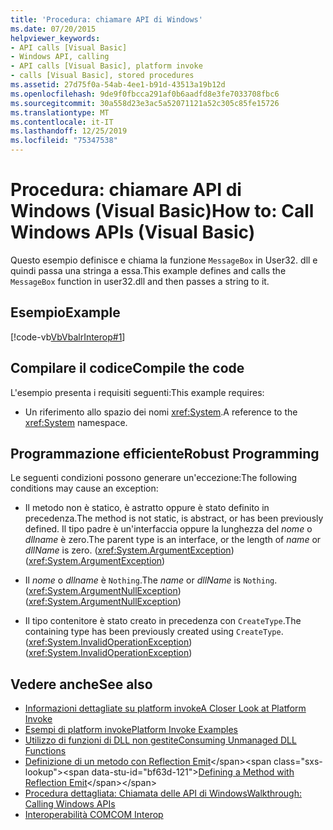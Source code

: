 ```yaml
---
title: 'Procedura: chiamare API di Windows'
ms.date: 07/20/2015
helpviewer_keywords:
- API calls [Visual Basic]
- Windows API, calling
- API calls [Visual Basic], platform invoke
- calls [Visual Basic], stored procedures
ms.assetid: 27d75f0a-54ab-4ee1-b91d-43513a19b12d
ms.openlocfilehash: 9de9f0fbcca291af0b6aadfd8e3fe7033708fbc6
ms.sourcegitcommit: 30a558d23e3ac5a52071121a52c305c85fe15726
ms.translationtype: MT
ms.contentlocale: it-IT
ms.lasthandoff: 12/25/2019
ms.locfileid: "75347538"
---
```

# <a name="how-to-call-windows-apis-visual-basic"></a><span data-ttu-id="bf63d-102">Procedura: chiamare API di Windows (Visual Basic)</span><span class="sxs-lookup"><span data-stu-id="bf63d-102">How to: Call Windows APIs (Visual Basic)</span></span>
<span data-ttu-id="bf63d-103">Questo esempio definisce e chiama la funzione `MessageBox` in User32. dll e quindi passa una stringa a essa.</span><span class="sxs-lookup"><span data-stu-id="bf63d-103">This example defines and calls the `MessageBox` function in user32.dll and then passes a string to it.</span></span>  
  
## <a name="example"></a><span data-ttu-id="bf63d-104">Esempio</span><span class="sxs-lookup"><span data-stu-id="bf63d-104">Example</span></span>  
 [!code-vb[VbVbalrInterop#1](~/samples/snippets/visualbasic/VS_Snippets_VBCSharp/VbVbalrInterop/VB/Class1.vb#1)]  
  
## <a name="compile-the-code"></a><span data-ttu-id="bf63d-105">Compilare il codice</span><span class="sxs-lookup"><span data-stu-id="bf63d-105">Compile the code</span></span>  
 <span data-ttu-id="bf63d-106">L'esempio presenta i requisiti seguenti:</span><span class="sxs-lookup"><span data-stu-id="bf63d-106">This example requires:</span></span>  
  
- <span data-ttu-id="bf63d-107">Un riferimento allo spazio dei nomi <xref:System>.</span><span class="sxs-lookup"><span data-stu-id="bf63d-107">A reference to the <xref:System> namespace.</span></span>  
  
## <a name="robust-programming"></a><span data-ttu-id="bf63d-108">Programmazione efficiente</span><span class="sxs-lookup"><span data-stu-id="bf63d-108">Robust Programming</span></span>  
 <span data-ttu-id="bf63d-109">Le seguenti condizioni possono generare un'eccezione:</span><span class="sxs-lookup"><span data-stu-id="bf63d-109">The following conditions may cause an exception:</span></span>  
  
- <span data-ttu-id="bf63d-110">Il metodo non è statico, è astratto oppure è stato definito in precedenza.</span><span class="sxs-lookup"><span data-stu-id="bf63d-110">The method is not static, is abstract, or has been previously defined.</span></span> <span data-ttu-id="bf63d-111">Il tipo padre è un'interfaccia oppure la lunghezza del *nome* o *dllname* è zero.</span><span class="sxs-lookup"><span data-stu-id="bf63d-111">The parent type is an interface, or the length of *name* or *dllName* is zero.</span></span> <span data-ttu-id="bf63d-112">(<xref:System.ArgumentException>)</span><span class="sxs-lookup"><span data-stu-id="bf63d-112">(<xref:System.ArgumentException>)</span></span>  
  
- <span data-ttu-id="bf63d-113">Il *nome* o *dllname* è `Nothing`.</span><span class="sxs-lookup"><span data-stu-id="bf63d-113">The *name* or *dllName* is `Nothing`.</span></span> <span data-ttu-id="bf63d-114">(<xref:System.ArgumentNullException>)</span><span class="sxs-lookup"><span data-stu-id="bf63d-114">(<xref:System.ArgumentNullException>)</span></span>  
  
- <span data-ttu-id="bf63d-115">Il tipo contenitore è stato creato in precedenza con `CreateType`.</span><span class="sxs-lookup"><span data-stu-id="bf63d-115">The containing type has been previously created using `CreateType`.</span></span> <span data-ttu-id="bf63d-116">(<xref:System.InvalidOperationException>)</span><span class="sxs-lookup"><span data-stu-id="bf63d-116">(<xref:System.InvalidOperationException>)</span></span>  
  
## <a name="see-also"></a><span data-ttu-id="bf63d-117">Vedere anche</span><span class="sxs-lookup"><span data-stu-id="bf63d-117">See also</span></span>

- [<span data-ttu-id="bf63d-118">Informazioni dettagliate su platform invoke</span><span class="sxs-lookup"><span data-stu-id="bf63d-118">A Closer Look at Platform Invoke</span></span>](../../../framework/interop/consuming-unmanaged-dll-functions.md#a-closer-look-at-platform-invoke)
- [<span data-ttu-id="bf63d-119">Esempi di platform invoke</span><span class="sxs-lookup"><span data-stu-id="bf63d-119">Platform Invoke Examples</span></span>](../../../framework/interop/platform-invoke-examples.md)
- [<span data-ttu-id="bf63d-120">Utilizzo di funzioni di DLL non gestite</span><span class="sxs-lookup"><span data-stu-id="bf63d-120">Consuming Unmanaged DLL Functions</span></span>](../../../framework/interop/consuming-unmanaged-dll-functions.md)
- <span data-ttu-id="bf63d-121">[Definizione di un metodo con Reflection Emit](https://docs.microsoft.com/previous-versions/dotnet/netframework-4.0/w63y4d4f(v=vs.100))</span><span class="sxs-lookup"><span data-stu-id="bf63d-121">[Defining a Method with Reflection Emit](https://docs.microsoft.com/previous-versions/dotnet/netframework-4.0/w63y4d4f(v=vs.100))</span></span>
- [<span data-ttu-id="bf63d-122">Procedura dettagliata: Chiamata delle API di Windows</span><span class="sxs-lookup"><span data-stu-id="bf63d-122">Walkthrough: Calling Windows APIs</span></span>](../../../visual-basic/programming-guide/com-interop/walkthrough-calling-windows-apis.md)
- [<span data-ttu-id="bf63d-123">Interoperabilità COM</span><span class="sxs-lookup"><span data-stu-id="bf63d-123">COM Interop</span></span>](../../../visual-basic/programming-guide/com-interop/index.md)
